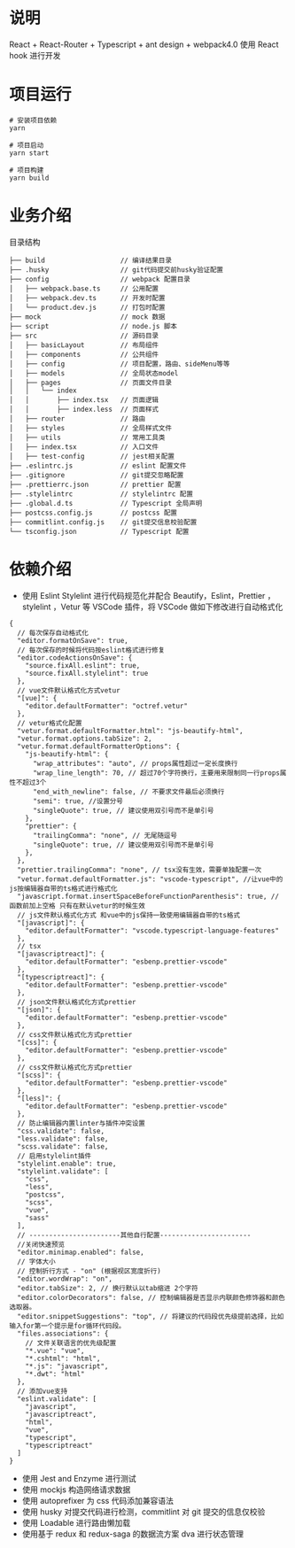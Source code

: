 # 说明

React + React-Router + Typescript + ant design + webpack4.0
使用 React hook 进行开发

# 项目运行

```
# 安装项目依赖
yarn

# 项目启动
yarn start

# 项目构建
yarn build

```

# 业务介绍

目录结构

    ├── build                   // 编译结果目录
    ├── .husky                  // git代码提交前husky验证配置
    ├── config                  // webpack 配置目录
    │   ├── webpack.base.ts     // 公用配置
    │   ├── webpack.dev.ts      // 开发时配置
    │   └── product.dev.js      // 打包时配置
    ├── mock                    // mock 数据
    ├── script                  // node.js 脚本
    ├── src                     // 源码目录
    │   ├── basicLayout         // 布局组件
    │   ├── components          // 公共组件
    │   ├── config              // 项目配置，路由、sideMenu等等
    │   ├── models              // 全局状态model
    │   ├── pages               // 页面文件目录
    │   │   └── index
    │   │       ├── index.tsx   // 页面逻辑
    │   │       ├── index.less  // 页面样式
    │   ├── router              // 路由
    │   ├── styles              // 全局样式文件
    │   ├── utils               // 常用工具类
    │   ├── index.tsx           // 入口文件
    │   ├── test-config         // jest相关配置
    ├── .eslintrc.js            // eslint 配置文件
    ├── .gitignore              // git提交忽略配置
    ├── .prettierrc.json        // prettier 配置
    ├── .stylelintrc            // stylelintrc 配置
    ├── .global.d.ts            // Typescript 全局声明
    ├── postcss.config.js       // postcss 配置
    ├── commitlint.config.js    // git提交信息校验配置
    └── tsconfig.json           // Typescript 配置

# 依赖介绍

- 使用 Eslint Stylelint 进行代码规范化并配合 Beautify，Eslint，Prettier ，stylelint ，Vetur 等 VSCode 插件，将 VSCode 做如下修改进行自动格式化

```
{
  // 每次保存自动格式化
  "editor.formatOnSave": true,
  // 每次保存的时候将代码按eslint格式进行修复
  "editor.codeActionsOnSave": {
    "source.fixAll.eslint": true,
    "source.fixAll.stylelint": true
  },
  // vue文件默认格式化方式vetur
  "[vue]": {
    "editor.defaultFormatter": "octref.vetur"
  },
  // vetur格式化配置
  "vetur.format.defaultFormatter.html": "js-beautify-html",
  "vetur.format.options.tabSize": 2,
  "vetur.format.defaultFormatterOptions": {
    "js-beautify-html": {
      "wrap_attributes": "auto", // props属性超过一定长度换行
      "wrap_line_length": 70, // 超过70个字符换行，主要用来限制同一行props属性不超过3个
      "end_with_newline": false, // 不要求文件最后必须换行
      "semi": true, //设置分号
      "singleQuote": true, // 建议使用双引号而不是单引号
    },
    "prettier": {
      "trailingComma": "none", // 无尾随逗号
      "singleQuote": true, // 建议使用双引号而不是单引号
    },
  },
  "prettier.trailingComma": "none", // tsx没有生效，需要单独配置一次
  "vetur.format.defaultFormatter.js": "vscode-typescript", //让vue中的js按编辑器自带的ts格式进行格式化
  "javascript.format.insertSpaceBeforeFunctionParenthesis": true, // 函数前加上空格 只有在默认vetur的时候生效
  // js文件默认格式化方式 和vue中的js保持一致使用编辑器自带的ts格式
  "[javascript]": {
    "editor.defaultFormatter": "vscode.typescript-language-features"
  },
  // tsx
  "[javascriptreact]": {
    "editor.defaultFormatter": "esbenp.prettier-vscode"
  },
  "[typescriptreact]": {
    "editor.defaultFormatter": "esbenp.prettier-vscode"
  },
  // json文件默认格式化方式prettier
  "[json]": {
    "editor.defaultFormatter": "esbenp.prettier-vscode"
  },
  // css文件默认格式化方式prettier
  "[css]": {
    "editor.defaultFormatter": "esbenp.prettier-vscode"
  },
  // css文件默认格式化方式prettier
  "[scss]": {
    "editor.defaultFormatter": "esbenp.prettier-vscode"
  },
  "[less]": {
    "editor.defaultFormatter": "esbenp.prettier-vscode"
  },
  // 防止编辑器内置linter与插件冲突设置
  "css.validate": false,
  "less.validate": false,
  "scss.validate": false,
  // 启用stylelint插件
  "stylelint.enable": true,
  "stylelint.validate": [
    "css",
    "less",
    "postcss",
    "scss",
    "vue",
    "sass"
  ],
  // -----------------------其他自行配置-----------------------
  //关闭快速预览
  "editor.minimap.enabled": false,
  // 字体大小
  // 控制折行方式 - "on" (根据视区宽度折行)
  "editor.wordWrap": "on",
  "editor.tabSize": 2, // 换行默认以tab缩进 2个字符
  "editor.colorDecorators": false, // 控制编辑器是否显示内联颜色修饰器和颜色选取器。
  "editor.snippetSuggestions": "top", // 将建议的代码段优先级提前选择，比如输入for第一个提示是for循环代码段。
  "files.associations": {
    // 文件关联语言的优先级配置
    "*.vue": "vue",
    "*.cshtml": "html",
    "*.js": "javascript",
    "*.dwt": "html"
  },
  // 添加vue支持
  "eslint.validate": [
    "javascript",
    "javascriptreact",
    "html",
    "vue",
    "typescript",
    "typescriptreact"
  ]
}

```

- 使用 Jest and Enzyme 进行测试
- 使用 mockjs 构造网络请求数据
- 使用 autoprefixer 为 css 代码添加兼容语法
- 使用 husky 对提交代码进行检测，commitlint 对 git 提交的信息仅校验
- 使用 Loadable 进行路由懒加载
- 使用基于 redux 和 redux-saga 的数据流方案 dva 进行状态管理
